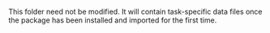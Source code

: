 This folder need not be modified. It will contain task-specific data files once the package has been installed and imported for the first time.
